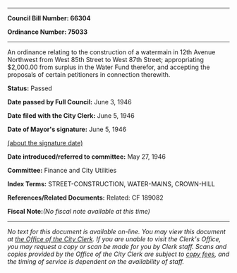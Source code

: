 

********

**Council Bill Number: 66304**
   
**Ordinance Number: 75033**
********

 An ordinance relating to the construction of a watermain in 12th Avenue Northwest from West 85th Street to West 87th Street; appropriating $2,000.00 from surplus in the Water Fund therefor, and accepting the proposals of certain petitioners in connection therewith.

**Status:** Passed
   
**Date passed by Full Council:** June 3, 1946
   
**Date filed with the City Clerk:** June 5, 1946
   
**Date of Mayor's signature:** June 5, 1946
   
[(about the signature date)](/~public/approvaldate.htm)
   
   
   
**Date introduced/referred to committee:** May 27, 1946
   
**Committee:** Finance and City Utilities
   
   
**Index Terms:** STREET-CONSTRUCTION, WATER-MAINS, CROWN-HILL

**References/Related Documents:** Related: CF 189082

**Fiscal Note:**_(No fiscal note available at this time)_
********

_No text for this document is available on-line. You may view this document at [the Office of the City Clerk](http://www.seattle.gov/leg/clerk/contactUs.htm). If you are unable to visit the Clerk's Office, you may request a copy or scan be made for you by Clerk staff. Scans and copies provided by the Office of the City Clerk are subject to [copy fees](http://clerk.seattle.gov/~public/clerkfees.htm), and the timing of service is dependent on the availability of staff._

